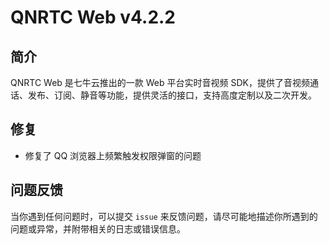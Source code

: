 # QNRTC Web v4.2.2


## 简介

QNRTC Web 是七牛云推出的一款 Web 平台实时音视频 SDK，提供了音视频通话、发布、订阅、静音等功能，提供灵活的接口，支持高度定制以及二次开发。


## 修复

- 修复了 QQ 浏览器上频繁触发权限弹窗的问题


## 问题反馈

当你遇到任何问题时，可以提交 `issue` 来反馈问题，请尽可能地描述你所遇到的问题或异常，并附带相关的日志或错误信息。